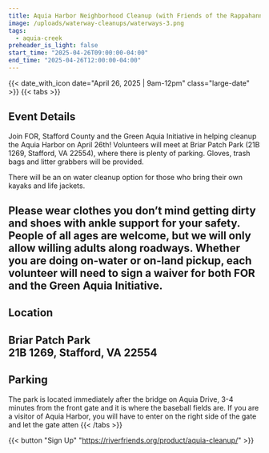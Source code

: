 ```yaml
---
title: Aquia Harbor Neighborhood Cleanup (with Friends of the Rappahannock)
image: /uploads/waterway-cleanups/waterways-3.png
tags:
  - aquia-creek
preheader_is_light: false
start_time: "2025-04-26T09:00:00-04:00"
end_time: "2025-04-26T12:00:00-04:00"
---
```


{{< date_with_icon date="April 26, 2025 | 9am-12pm" class="large-date" >}}
{{< tabs >}}
## Event Details

Join FOR, Stafford County and the Green Aquia Initiative in helping cleanup the Aquia Harbor on April 26th! Volunteers will meet at Briar Patch Park (21B 1269, Stafford, VA 22554), where there is plenty of parking. Gloves, trash bags and litter grabbers will be provided.

There will be an on water cleanup option for those who bring their own kayaks and life jackets.

Please wear clothes you don’t mind getting dirty and shoes with ankle support for your safety. People of all ages are welcome, but we will only allow willing adults along roadways. Whether you are doing on-water or on-land pickup, each volunteer will need to sign a waiver for both FOR and the Green Aquia Initiative.
---
## Location

Briar Patch Park<br />
21B 1269, Stafford, VA 22554
---
## Parking

The park is located immediately after the bridge on Aquia Drive, 3-4 minutes from the front gate and it is where the baseball fields are. If you are a visitor of Aquia Harbor, you will have to enter on the right side of the gate and let the gate atten
{{< /tabs >}}

{{< button "Sign Up" "https://riverfriends.org/product/aquia-cleanup/" >}}
